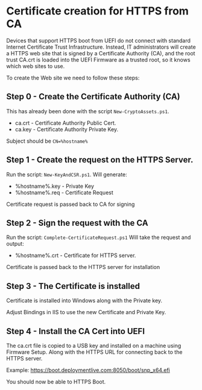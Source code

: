# Certificate creation for HTTPS from CA

Devices that support HTTPS boot from UEFI do not connect with standard Internet Certificate Trust Infrastructure. 
Instead, IT administrators will create a HTTPS web site that is signed by a Certificate Authority (CA),
and the root trust CA.crt is loaded into the UEFI Firmware as a trusted root, so it knows which web sites to use. 

To create the Web site we need to follow these steps:

## Step 0 - Create the Certificate Authority (CA)

This has already been done with the script `New-CryptoAssets.ps1`.
* ca.crt - Certificate Authority Public Cert. 
* ca.key - Certificate Authority Private Key. 

Subject should be `CN=%hostname%`

## Step 1 - Create the request on the HTTPS Server. 

Run the script: `New-KeyAndCSR.ps1`. Will generate:
* %hostname%.key - Private Key 
* %hostname%.req - Certificate Request

Certificate request is passed back to CA for signing

## Step 2 - Sign the request with the CA

Run the script: `Complete-CertificateRequest.ps1`
Will take the request and output:
* %hostname%.crt - Certificate for HTTPS server.

Certificate is passed back to the HTTPS server for installation 

## Step 3 - The Certificate is installed 

Certificate is installed into Windows along with the Private key.

Adjust Bindings in IIS to use the new Certificate and Private Key.

## Step 4 - Install the CA Cert into UEFI

The ca.crt file is copied to a USB key and installed on a machine using Firmware Setup.
Along with the HTTPS URL for connecting back to the HTTPS server.

Example: https://boot.deploymentlive.com:8050/boot/snp_x64.efi

You should now be able to HTTPS Boot.

